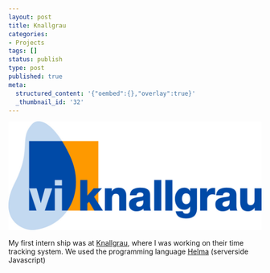 ```yaml
---
layout: post
title: Knallgrau
categories:
- Projects
tags: []
status: publish
type: post
published: true
meta:
  structured_content: '{"oembed":{},"overlay":true}'
  _thumbnail_id: '32'
---
```


![knallgraulogo](/squarespace_images/static_545299aae4b0e9514fe30c95_54529a29e4b025a90f45cc50_54529a29e4b025a90f45cc9f_1414699595284_knallgraulogo.jpg_)
  


My first intern ship was at 
[Knallgrau](http://knallgrau.at/), where I was working on their time tracking system. We used the programming language 
[Helma](http://helma.org/) (serverside Javascript)
